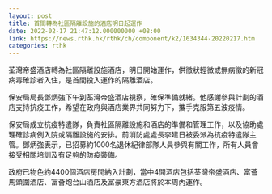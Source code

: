 ```yaml
---
layout: post
title: 首間轉為社區隔離設施的酒店明日起運作
date: 2022-02-17 21:47:12.000000000 +08:00
link: https://news.rthk.hk/rthk/ch/component/k2/1634344-20220217.htm
categories: rthk
---
```


荃灣帝盛酒店轉為社區隔離設施酒店，明日開始運作，供徵狀輕微或無病徵的新冠病毒確診者入住，是首間投入運作的隔離酒店。

保安局局長鄧炳強下午到荃灣帝盛酒店視察，確保準備就緒。他感謝參與計劃的酒店支持抗疫工作，希望在政府與酒店業界共同努力下，攜手克服第五波疫情。

保安局成立抗疫特遣隊，負責社區隔離設施和酒店的準備和管理工作，以及協助處理確診病例入院或隔離設施的安排。前消防處處長李建日被委派為抗疫特遣隊主管。鄧炳強表示，已招募約1000名退休紀律部隊人員參與有關工作，所有人員會接受相關培訓及有足夠的防疫裝備。

政府已物色約4400個酒店房間納入計劃，當中4間酒店包括荃灣帝盛酒店、富薈馬頭圍酒店、富薈炮台山酒店及富豪東方酒店將於本周內運作。

